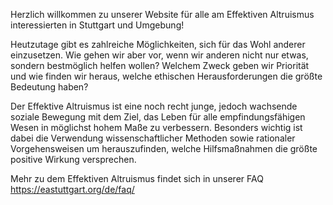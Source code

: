 Herzlich willkommen zu unserer Website für alle am Effektiven Altruismus interessierten in Stuttgart und Umgebung!

Heutzutage gibt es zahlreiche Möglichkeiten, sich für das Wohl anderer einzusetzen. Wie gehen wir aber vor, wenn wir anderen nicht nur etwas, sondern bestmöglich helfen wollen?
Welchem Zweck geben wir Priorität und wie finden wir heraus, welche ethischen Herausforderungen die größte Bedeutung haben?

Der Effektive Altruismus ist eine noch recht junge, jedoch wachsende soziale Bewegung mit dem Ziel, das Leben für alle empfindungsfähigen Wesen in möglichst hohem Maße zu verbessern. Besonders wichtig ist dabei die Verwendung wissenschaftlicher Methoden sowie rationaler Vorgehensweisen um herauszufinden, welche Hilfsmaßnahmen die größte positive Wirkung versprechen.

Mehr zu dem Effektiven Altruismus findet sich in unserer FAQ https://eastuttgart.org/de/faq/

